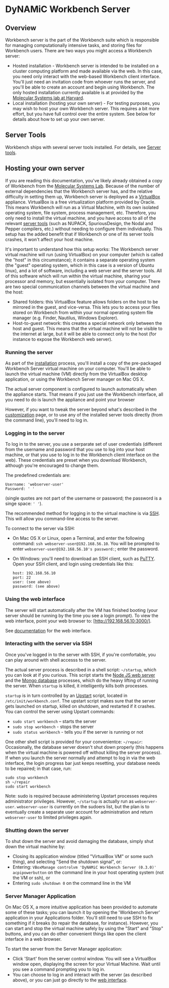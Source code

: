 DyNAMiC Workbench Server
========================

Overview
--------

Workbench server is the part of the Workbench suite which is responsible for managing computationally intensive tasks, and storing files for Workbench users. There are two ways you might access a Workbench server:

-	Hosted installation - Workbench server is intended to be installed on a cluster computing platform and made available via the web. In this case, you need only interact with the web-based Workbench client interface. You'll just need an invitation code from whoever runs the server, and you'll be able to create an 
	account and begin using Workbench. The only hosted installation currently available is at provided by the [Molecular Systems lab at Harvard](http://www.molecular-systems.net/workbench).
-	Local installation (hosting your own server) - For testing purposes, you may wish to host your own Workbench server. This requires a bit more effort, but you have full control over the entire system. See below for details about how to set up your own server.

Server Tools
------------

Workbench ships with several server tools installed. For details, see [Server tools](server-tools).

Hosting your own server
-----------------------

If you are reading this documentation, you've likely already obtained a copy of Workbench from the [Molecular Systems Lab](http://www.molecular-systems.net). Because of the number of external dependencies that the Workbench server has, and the relative difficulty in setting them up, Workbench server is deployed as a [VirtualBox](http://www.virtualbox.org/) appliance. VirtualBox is a free virtualization platform provided by Oracle. This means Workbench will run as a Virtual Machine, with its own isolated operating system, file system, process management, etc. Therefore, you only need to install the virtual machine, and you have access to all of the relevant [server tools](server-tools) (such as NUPACK, SpuriousDesign, the Nodal and Pepper compilers, etc.) without needing to configure them individually. This setup has the added benefit that if Workbench or one of its server tools crashes, it won't affect your host machine. 

It's important to understand how this setup works: The Workbench server virtual machine will run (using VirtualBox) on your computer (which is called the "host" in this circumstance); it contains a separate operating system (the "guest" operating system, which in this case is a version of Ubuntu linux), and a lot of software, including a web server and the server tools. All of this software which will run within the virtual machine, sharing your processor and memory, but essentially isolated from your computer. There are two special communication channels between the virtual machine and the host:

-	Shared folders: this VirtualBox feature allows folders on the host to be mirrored in the guest, and vice-versa. This lets you to access your files stored on Workbench from within your normal operating system file manager (e.g. Finder, Nautilus, Windows Explorer). 
-	Host-to-guest network: this creates a special network only between the host and guest. This means that the virtual machine will not be visible to the internet at 	large, but it will be able to connect only to the host (for instance to expose the Workbench web server).

### Running the server

As part of the [installation](install) process, you'll install a copy of the pre-packaged Workbench Server virtual machine on your computer. You'll be able to launch the virtual machine (VM) directly from the VirtualBox desktop application, or using the Workbench Server manager on Mac OS X. 

The actual server component is configured to launch automatically when the appliance starts. That means if you just use the Workbench interface, all you need to do is launch the appliance and point your browser 

However, if you want to tweak the server beyond what's described in the [customization](customization) page, or to use any of the installed server tools directly (from the command line), you'll need to log in. 

### Logging in to the server

To log in to the server, you use a serparate set of user credentials (different from the username and password that you use to log into your host machine, or that you use to log in to the Workbench client interface on the web). These credentials are preset when you download Workbench, although you're encouraged to change them.

The predefined credentials are:
	
	Username: 'webserver-user'
	Password: ' '

(single quotes are not part of the username or password; the password is a singe space: `' '`). 

The recommended method for logging in to the virtual machine is via [SSH](http://en.wikipedia.org/Secure_Shell). This will allow you command-line access to the server.

To connect to the server via SSH:

-	On Mac OS X or Linux, open a Terminal, and enter the following command: `ssh webserver-user@192.168.56.10`. You will be prompted to enter `webserver-user@192.168.56.10's password:`; enter the password. 

-	On Windows: you'll need to download an SSH client, such as [PuTTY](http://www.chiark.greenend.org.uk/~sgtatham/putty/download.html). Open your SSH client, and 
	login using credentials like this:
	
		host: 192.168.56.10
		port: 22
		user: (see above)
		password: (see above)

### Using the web interface

The server will start automatically after the VM has finished booting (your server should be running by the time you see a login prompt). To view the web interface, point your web browser to: [http://192.168.56.10:3000/].

See [documentation](index) for the web interface.

### Interacting with the server via SSH

Once you've logged in to the server with SSH, if you're comfortable, you can play around with shell accesss to the server.

The actual server process is described in a shell script: `~/startup`, which you can look at if you curious. This script starts the [Node JS web server](http://www.nodejs.org/) and the [Mongo database](http://www.mongodb.org/) processes, which do the heavy lifting of running the server. When `startup` is killed, it intelligently kills both processes.

`startup` is in turn controlled by an [Upstart](http://upstart.ubuntu.com/) script, located in `/etc/init/workbench.conf`. The upstart script makes sure that the server gets launched on startup, killed on shutdown, and restarted if it crashes. You can control the server using Upstart commands:

*	`sudo start workbench` – starts the server
*	`sudo stop workbench` - stops the server
*	`sudo status workbench` - tells you if the server is running or not

One other shell script is provided for your convenientce: `~/repair`: Occasionally, the database server doesn't shut down properly (this happens when the virtual machine is powered off without killing the server process). If when you launch the server normally and attempt to log in via the web interface, the login progress bar just keeps resetting, your database needs to be repaired; in that case, run:
	
	sudo stop workbench
	sh ~/repair
	sudo start workbench 

Note: sudo is required because administering Upstart processes requires administrator privileges. However, `~/startup` is actually run as `webserver-user`. `webserver-user` is currently on the sudoers list, but the plan is to eventually create a separate user account for administration and return `webserver-user` to limited privileges again.

### Shutting down the server

To shut down the server and avoid damaging the database, simply shut down the virtual machine by:

*	Closing its application window (titled "VirtualBox VM" or some such thing), and selecting "Send the shutdown signal", or:
*	Entering: `VBoxManage controlvm 'DyNAMiC Workbench Server (0.3.0)' acpipowerbutton` on the command line in your host operating system (not the VM or ssh), or
* 	Entering `sudo shutdown 0` on the command line in the VM

### Server Manager Application

On Mac OS X, a more intuitive application has been provided to automate some of these tasks; you can launch it by opening the 'Workbench Server' application in your Applications folder. You'll still need to use SSH to fix something if it breaks (to repair the database, for instance). However, you can start and stop the virtual machine safely by using the "Start" and "Stop" buttons, and you can do other convenient things like open the client interface in a web browser.

To start the server from the Server Manager application:

-	Click 'Start' from the server control window. You will see a VirtualBox window open, displaying the screen for  your Virtual Machine. Wait until you see a command prompting you to log in. 
-	You can choose to log in and interact with the server (as described above), or you can just go directly to the [web interface](http://192.168.56.10:3000/). 
